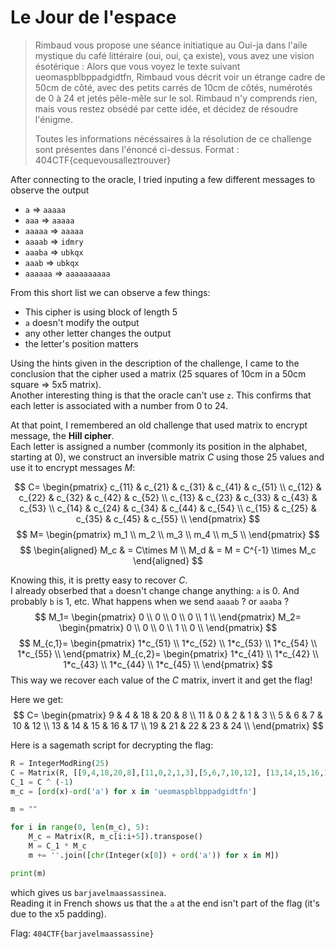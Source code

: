 # Le Jour de l'espace

> Rimbaud vous propose une séance initiatique au Oui-ja dans l'aile mystique du café littéraire (oui, oui, ça existe), vous avez une vision ésotérique :
> Alors que vous voyez le texte suivant ueomaspblbppadgidtfn, Rimbaud vous décrit voir un étrange cadre de 50cm de côté, avec des petits carrés de 10cm de côtés, numérotés de 0 à 24 et jetés pêle-mêle sur le sol. Rimbaud n'y comprends rien, mais vous restez obsédé par cette idée, et décidez de résoudre l'énigme.
>
> Toutes les informations nécéssaires à la résolution de ce challenge sont présentes dans l'énoncé ci-dessus.
> Format : 404CTF{cequevousalleztrouver}

After connecting to the oracle, I tried inputing a few different messages to observe the output
- `a` => `aaaaa`
- `aaa` => `aaaaa`
- `aaaaa` => `aaaaa`
- `aaaab` => `idmry`
- `aaaba` => `ubkqx`
- `aaab` => `ubkqx`
- `aaaaaa` => `aaaaaaaaaa`

From this short list we can observe a few things:
- This cipher is using block of length 5
- `a` doesn't modify the output
- any other letter changes the output
- the letter's position matters

Using the hints given in the description of the challenge, I came to the conclusion that the cipher used a matrix (25 squares of 10cm in a 50cm square => 5x5 matrix).<br>
Another interesting thing is that the oracle can't use `z`. This confirms that each letter is associated with a number from 0 to 24.

At that point, I remembered an old challenge that used matrix to encrypt message, the **Hill cipher**.<br>
Each letter is assigned a number (commonly its position in the alphabet, starting at 0), we construct an inversible matrix $C$ using those 25 values and use it to encrypt messages $M$:

$$
C=
\begin{pmatrix}
c_{11} & c_{21} & c_{31} & c_{41} & c_{51} \\
c_{12} & c_{22} & c_{32} & c_{42} & c_{52} \\
c_{13} & c_{23} & c_{33} & c_{43} & c_{53} \\
c_{14} & c_{24} & c_{34} & c_{44} & c_{54} \\
c_{15} & c_{25} & c_{35} & c_{45} & c_{55} \\
\end{pmatrix}
$$
$$
M=
\begin{pmatrix}
m_1 \\
m_2 \\
m_3 \\
m_4 \\
m_5 \\
\end{pmatrix}
$$
$$
\begin{aligned}
M_c & = C\times M \\ 
M_d & = M = C^{-1} \times M_c
\end{aligned}
$$

Knowing this, it is pretty easy to recover $C$.<br>
I already obserbed that `a` doesn't change change anything: `a` is $0$.
And probably `b` is $1$, etc.
What happens when we send `aaaab` ? or `aaaba` ?
$$
M_1=
\begin{pmatrix}
0 \\
0 \\
0 \\
0 \\
1 \\
\end{pmatrix}
M_2=
\begin{pmatrix}
0 \\
0 \\
0 \\
1 \\
0 \\
\end{pmatrix}
$$
$$
M_{c,1}=
\begin{pmatrix}
1*c_{51} \\
1*c_{52} \\
1*c_{53} \\
1*c_{54} \\
1*c_{55} \\
\end{pmatrix}
M_{c,2}=
\begin{pmatrix}
1*c_{41} \\
1*c_{42} \\
1*c_{43} \\
1*c_{44} \\
1*c_{45} \\
\end{pmatrix}
$$
This way we recover each value of the $C$ matrix, invert it and get the flag!

Here we get:
$$
C=
\begin{pmatrix}
9 & 4 & 18 & 20 & 8 \\
11 & 0 & 2 & 1 & 3 \\
5 & 6 & 7 & 10 & 12 \\
13 & 14 & 15 & 16 & 17 \\
19 & 21 & 22 & 23 & 24 \\
\end{pmatrix}
$$

Here is a sagemath script for decrypting the flag:
```python
R = IntegerModRing(25)
C = Matrix(R, [[9,4,18,20,8],[11,0,2,1,3],[5,6,7,10,12], [13,14,15,16,17],[19,21,22,23,24]])
C_1 = C ^ (-1)
m_c = [ord(x)-ord('a') for x in 'ueomaspblbppadgidtfn']

m = ""

for i in range(0, len(m_c), 5):
	M_c = Matrix(R, m_c[i:i+5]).transpose()
	M = C_1 * M_c
	m += ''.join([chr(Integer(x[0]) + ord('a')) for x in M])

print(m)
```
which gives us `barjavelmaassassinea`.<br>
Reading it in French shows us that the `a` at the end isn't part of the flag (it's due to the x5 padding).

Flag: `404CTF{barjavelmaassassine}`